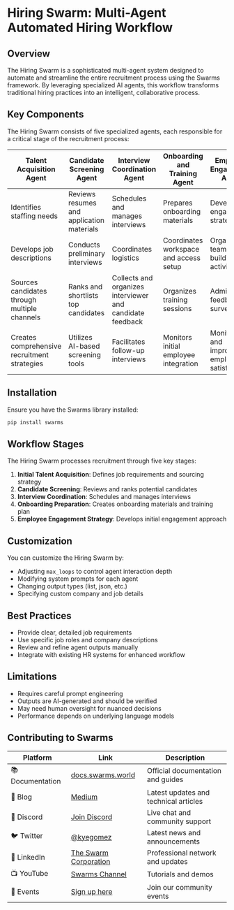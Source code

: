 # Hiring Swarm: Multi-Agent Automated Hiring Workflow

## Overview

The Hiring Swarm is a sophisticated multi-agent system designed to automate and streamline the entire recruitment process using the Swarms framework. By leveraging specialized AI agents, this workflow transforms traditional hiring practices into an intelligent, collaborative process.

## Key Components

The Hiring Swarm consists of five specialized agents, each responsible for a critical stage of the recruitment process:

| Talent Acquisition Agent | Candidate Screening Agent | Interview Coordination Agent | Onboarding and Training Agent | Employee Engagement Agent |
|--------------------------|---------------------------|------------------------------|-------------------------------|----------------------------|
| Identifies staffing needs | Reviews resumes and application materials | Schedules and manages interviews | Prepares onboarding materials | Develops engagement strategies |
| Develops job descriptions | Conducts preliminary interviews | Coordinates logistics | Coordinates workspace and access setup | Organizes team-building activities |
| Sources candidates through multiple channels | Ranks and shortlists top candidates | Collects and organizes interviewer and candidate feedback | Organizes training sessions | Administers feedback surveys |
| Creates comprehensive recruitment strategies | Utilizes AI-based screening tools | Facilitates follow-up interviews | Monitors initial employee integration | Monitors and improves employee satisfaction |


## Installation

Ensure you have the Swarms library installed:

```bash
pip install swarms
```

## Workflow Stages

The Hiring Swarm processes recruitment through five key stages:

1. **Initial Talent Acquisition**: Defines job requirements and sourcing strategy
2. **Candidate Screening**: Reviews and ranks potential candidates
3. **Interview Coordination**: Schedules and manages interviews
4. **Onboarding Preparation**: Creates onboarding materials and training plan
5. **Employee Engagement Strategy**: Develops initial engagement approach

## Customization

You can customize the Hiring Swarm by:
- Adjusting `max_loops` to control agent interaction depth
- Modifying system prompts for each agent
- Changing output types (list, json, etc.)
- Specifying custom company and job details

## Best Practices

- Provide clear, detailed job requirements
- Use specific job roles and company descriptions
- Review and refine agent outputs manually
- Integrate with existing HR systems for enhanced workflow

## Limitations

- Requires careful prompt engineering
- Outputs are AI-generated and should be verified
- May need human oversight for nuanced decisions
- Performance depends on underlying language models

## Contributing to Swarms
| Platform | Link | Description |
|----------|------|-------------|
| 📚 Documentation | [docs.swarms.world](https://docs.swarms.world) | Official documentation and guides |
| 📝 Blog | [Medium](https://medium.com/@kyeg) | Latest updates and technical articles |
| 💬 Discord | [Join Discord](https://discord.gg/EamjgSaEQf) | Live chat and community support |
| 🐦 Twitter | [@kyegomez](https://twitter.com/kyegomez) | Latest news and announcements |
| 👥 LinkedIn | [The Swarm Corporation](https://www.linkedin.com/company/the-swarm-corporation) | Professional network and updates |
| 📺 YouTube | [Swarms Channel](https://www.youtube.com/channel/UC9yXyitkbU_WSy7bd_41SqQ) | Tutorials and demos |
| 🎫 Events | [Sign up here](https://lu.ma/5p2jnc2v) | Join our community events |

